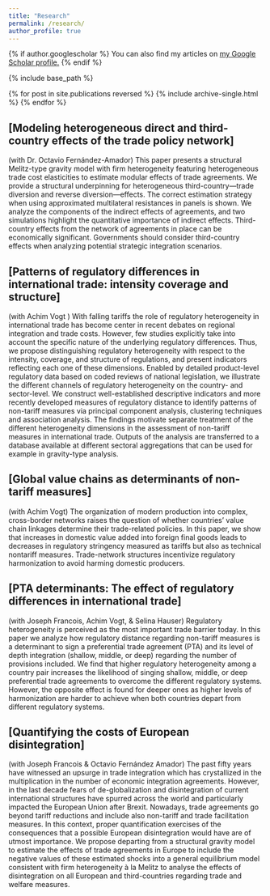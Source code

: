 ```yaml
---
title: "Research"
permalink: /research/
author_profile: true
---
```


{% if author.googlescholar %}
  You can also find my articles on <u><a href="{{author.googlescholar}}">my Google Scholar profile</a>.</u>
{% endif %}

{% include base_path %}

{% for post in site.publications reversed %}
  {% include archive-single.html %}
{% endfor %}

## [Modeling heterogeneous direct and third-country effects of the trade policy network]
(with Dr. Octavio Fernández-Amador) 
This paper presents a structural Melitz-type gravity model with firm heterogeneity featuring heterogeneous trade cost elasticities to estimate modular 
effects of trade agreements. We provide a structural underpinning for heterogeneous third-country—trade diversion and reverse diversion—effects.
The correct estimation strategy when using approximated multilateral resistances in panels is shown. We analyze the components of the indirect effects of agreements,
and two simulations highlight the quantitative importance of indirect effects. Third-country effects from the network of agreements in place can be economically
significant. Governments should consider third-country effects when analyzing potential strategic integration scenarios.

## [Patterns of regulatory differences in international trade: intensity coverage and structure]
(with Achim Vogt ) 
With falling tariffs the role of regulatory heterogeneity in international trade has become center in recent debates on regional integration and trade costs.
However, few studies explicitly take into account the specific nature of the underlying regulatory differences. Thus, we propose distinguishing regulatory 
heterogeneity with respect to the intensity, coverage, and structure of regulations, and present indicators reflecting each one of these dimensions.
Enabled by detailed product-level regulatory data based on coded reviews of national legislation, we illustrate the different channels of regulatory heterogeneity
on the country- and sector-level. We construct well-established descriptive indicators and more recently developed measures of regulatory distance to identify patterns
of non-tariff measures via principal component analysis, clustering techniques and association analysis. The findings motivate separate treatment of the different
heterogeneity dimensions in  the assessment of non-tariff measures in international trade. Outputs of the analysis are transferred to a database available at 
different sectoral aggregations that can be used for example in gravity-type analysis.

## [Global value chains as determinants of non-tariff measures]
(with Achim Vogt) 
The organization of modern production into complex, cross-border networks raises the question of whether countries’ value chain linkages determine their trade-related
policies. In this paper, we show that increases in domestic value added into foreign final goods leads to decreases in regulatory stringency measured as tariffs but
also as technical nontariff measures. Trade-network structures incentivize regulatory harmonization to avoid harming domestic producers.

## [PTA determinants: The effect of regulatory differences in international trade]
(with Joseph Francois, Achim Vogt, & Selina Hauser)
Regulatory heterogeneity is perceived as the most important trade barrier today. In this paper we analyze how regulatory distance regarding non-tariff measures is a
determinant to sign a preferential trade agreement (PTA) and its level of depth integration (shallow, middle, or deep) regarding the number of provisions included. 
We find that higher regulatory heterogeneity among a country pair increases the likelihood of singing shallow, middle, or deep preferential trade agreements to
overcome the different regulatory systems. However, the opposite effect is found for deeper ones as higher levels of harmonization are harder to achieve when both
countries depart from different regulatory systems.

## [Quantifying the costs of European disintegration]
(with Joseph Francois & Octavio Fernández Amador)
The past fifty years have witnessed an upsurge in trade integration which has crystallized in the multiplication in the number of economic integration agreements. 
However, in the last decade fears of de-globalization and disintegration of current international structures have spurred across the world and particularly impacted 
the European Union after Brexit. Nowadays, trade agreements go beyond tariff reductions and include also non-tariff and trade facilitation measures. In this context,
proper quantification exercises of the consequences that a possible European disintegration would have are of utmost importance. We propose departing from a structural
gravity model to estimate the effects of trade agreements in Europe to include the negative values of these estimated shocks into a general equilibrium model consistent
with firm heterogeneity à la Melitz to analyse the effects of disintegration on all European and third-countries regarding trade and welfare measures.
